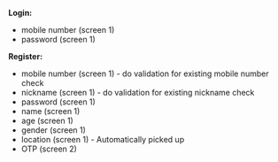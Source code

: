 **Login:**
* mobile number (screen 1)
* password (screen 1)

**Register:**
* mobile number (screen 1) - do validation for existing mobile number check
* nickname (screen 1) - do validation for existing nickname check
* password (screen 1)
* name (screen 1)
* age (screen 1)
* gender (screen 1)
* location (screen 1) - Automatically picked up
* OTP (screen 2)
